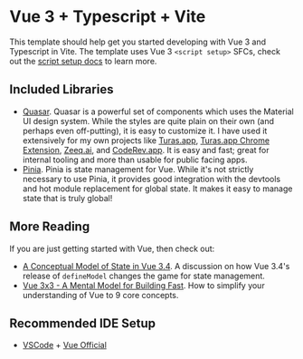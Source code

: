 # Vue 3 + Typescript + Vite

This template should help get you started developing with Vue 3 and Typescript in Vite. The template uses Vue 3 `<script setup>` SFCs, check out the [script setup docs](https://v3.vuejs.org/api/sfc-script-setup.html#sfc-script-setup) to learn more.

## Included Libraries

- [Quasar](https://quasar.dev/).  Quasar is a powerful set of components which uses the Material UI design system.  While the styles are quite plain on their own (and perhaps even off-putting), it is easy to customize it.  I have used it extensively for my own projects like [Turas.app](https://turas.app), [Turas.app Chrome Extension](https://chromewebstore.google.com/detail/turasapp/lpfijfdbgohlblnadiokliolkkeeblpo), [Zeeq.ai](https://zeeq.ai), and [CodeRev.app](https://coderev.app).  It is easy and fast; great for internal tooling and more than usable for public facing apps.
- [Pinia]([https://](https://pinia.vuejs.org/introduction.html)).  Pinia is state management for Vue.  While it's not strictly necessary to use Pinia, it provides good integration with the devtools and hot module replacement for global state.  It makes it easy to manage state that is truly global!

## More Reading

If you are just getting started with Vue, then check out:

- [A Conceptual Model of State in Vue 3.4](https://chrlschn.dev/blog/2024/01/a-conceptual-model-of-state-in-vue-34-using-definemodel/).  A discussion on how Vue 3.4's release of `defineModel` changes the game for state management.
- [Vue 3x3 - A Mental Model for Building Fast](https://chrlschn.dev/blog/2023/01/vue-3x3/). How to simplify your understanding of Vue to 9 core concepts.

## Recommended IDE Setup

- [VSCode](https://code.visualstudio.com/) + [Vue Official](https://marketplace.visualstudio.com/items?itemName=Vue.volar)
